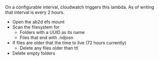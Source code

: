 On a configurable interval, cloudwatch triggers this lambda. As of writing that interval is every 2 hours. 

- Open the ab2d efs mount
- Scan the filesystem for  
  - Folders with a UUID as its name
  - Files that end with .ndjosn
- If files are older that the time to live (72 hours currently) 
  - Delete any files older than ttl
- Delete empty folders


